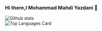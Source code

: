 ### Hi there,I Mohammad Mahdi Yazdani 👋

<!--
**MrMohammadY/MrMohammadY** is a ✨ _special_ ✨ repository because its `README.md` (this file) appears on your GitHub profile.

Here are some ideas to get you started:

- 🔭 I’m currently working on ...
- 🌱 I’m currently learning ...
- 👯 I’m looking to collaborate on ...
- 🤔 I’m looking for help with ...
- 💬 Ask me about ...
- 📫 How to reach me: ...
- 😄 Pronouns: ...
- ⚡ Fun fact: ...
-->

![Github stats](https://github-readme-stats.vercel.app/api?username=MrMohammadY&theme=monokai&show_icons=true&count_private=true)
<br>
![Top Languages Card](https://github-readme-stats.vercel.app/api/top-langs/?username=MrMohammadY&layout=compact)
